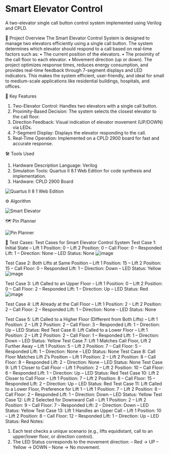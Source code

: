 # Smart Elevator Control
A two-elevator single call button control system implemented using Verilog and CPLD.

📜 Project Overview
The Smart Elevator Control System is designed to manage two elevators efficiently using a single call button. The system determines which elevator should respond to a call based on real-time factors such as:
•	The current position of the elevators.
•	The proximity of the call floor to each elevator.
•	Movement direction (up or down).
The project optimizes response times, reduces energy consumption, and provides real-time feedback through 7-segment displays and LED indicators. This makes the system efficient, user-friendly, and ideal for small to medium-scale applications like residential buildings, hospitals, and offices.

🚀 Key Features
1.	Two-Elevator Control: Handles two elevators with a single call button.
2.	Proximity-Based Decision: The system selects the closest elevator to the call floor.
3.	Direction Feedback: Visual indication of elevator movement (UP/DOWN) via LEDs.
4.	7-Segment Display: Displays the elevator responding to the call.
5.	Real-Time Operation: Implemented on a CPLD 2900 board for fast and accurate response.

🛠️ Tools Used
1. Hardware Description Language: Verilog
2. Simulation Tools: Quartus II 8.1 Web Edition for code synthesis and implementation.
3. Hardware: CPLD 2900 Board

![Quartus II 8 1 Web Edition](https://github.com/user-attachments/assets/45b078f5-8f02-4e8f-b4e6-55c442ea48ec)

⚙️ Algorithm

![Smart Elevator](https://github.com/user-attachments/assets/bdd0fe5d-9815-40cf-bf0d-b27bfa3e0afe)

🗺️ Pin Planner

![Pin Planner](https://github.com/user-attachments/assets/3ee99148-c06c-41b3-941b-3324ac6d5190)

🧪 Test Cases:
Test Cases for Smart Elevator Control System
Test Case 1: Initial State
–	Lift 1 Position: 0
–	Lift 2 Position: 0
–	Call Floor: 0
–	Responded Lift: 1
–	Direction: None
–	LED Status: None
![image](https://github.com/user-attachments/assets/9b0ffac9-87a4-4af5-8d49-944fd21ae192)

Test Case 2: Both Lifts at Same Position
–	Lift 1 Position: 15
–	Lift 2 Position: 15
–	Call Floor: 0
–	Responded Lift: 1
–	Direction: Down
–	LED Status: Yellow
![image](https://github.com/user-attachments/assets/b6eda384-3d29-44ea-81f1-b21eede27065)

Test Case 3: Lift Called to an Upper Floor
–	Lift 1 Position: 0
–	Lift 2 Position: 0
–	Call Floor: 2
–	Responded Lift: 1
–	Direction: Up
–	LED Status: Red
![image](https://github.com/user-attachments/assets/43f54af1-0472-4f66-808a-107d26b7e16d)

Test Case 4: Lift Already at the Call Floor
–	Lift 1 Position: 2
–	Lift 2 Position: 2
–	Call Floor: 2
–	Responded Lift: 1
–	Direction: None
–	LED Status: None

Test Case 5: Lift Called to a Higher Floor (Different from Both Lifts)
–	Lift 1 Position: 2
–	Lift 2 Position: 2
–	Call Floor: 3
–	Responded Lift: 1
–	Direction: Up
–	LED Status: Red
Test Case 6: Lift Called to a Lower Floor
–	Lift 1 Position: 2
–	Lift 2 Position: 2
–	Call Floor: 1
–	Responded Lift: 1
–	Direction: Down
–	LED Status: Yellow
Test Case 7: Lift 1 Matches Call Floor, Lift 2 Further Away
–	Lift 1 Position: 5
–	Lift 2 Position: 7
–	Call Floor: 5
–	Responded Lift: 1
–	Direction: None
–	LED Status: None
Test Case 8: Call Floor Matches Lift 2’s Position
–	Lift 1 Position: 2
–	Lift 2 Position: 8
–	Call Floor: 8
–	Responded Lift: 2
–	Direction: None
–	LED Status: None
Test Case 9: Lift 1 Closer to Call Floor
–	Lift 1 Position: 2
–	Lift 2 Position: 10
–	Call Floor: 6
–	Responded Lift: 1
–	Direction: Up
–	LED Status: Red
Test Case 10: Lift 2 Closer to Call Floor
–	Lift 1 Position: 7
–	Lift 2 Position: 8
–	Call Floor: 15
–	Responded Lift: 2
–	Direction: Up
–	LED Status: Red
Test Case 11: Lift Called to a Lower Floor, Preference for Lift 1
–	Lift 1 Position: 7
–	Lift 2 Position: 8
–	Call Floor: 2
–	Responded Lift: 1
–	Direction: Down
–	LED Status: Yellow
Test Case 12: Lift 2 Selected for Downward Call
–	Lift 1 Position: 2
–	Lift 2 Position: 9
–	Call Floor: 7
–	Responded Lift: 2
–	Direction: Down
–	LED Status: Yellow
Test Case 13: Lift 1 Handles an Upper Call
–	Lift 1 Position: 10
–	Lift 2 Position: 8
–	Call Floor: 12
–	Responded Lift: 1
–	Direction: Up
–	LED Status: Red
Notes:
1.	Each test checks a unique scenario (e.g., lifts equidistant, call to an upper/lower floor, or direction control).
2.	The LED Status corresponds to the movement direction:
–	Red → UP
–	Yellow → DOWN
–	None → No movement.

